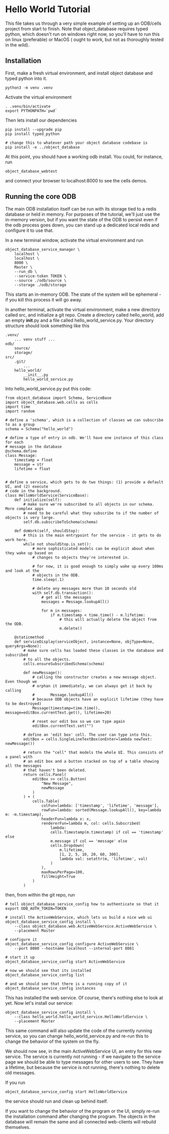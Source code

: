 # Hello World Tutorial

This file takes us through a very simple example of setting up an ODB/cells project
from start to finish.  Note that object_database requires typed python, which doesn't
run on windows right now, so you'll have to run this on linux (preferable) or MacOS (
ought to work, but not as thoroughly tested in the wild).


## Installation

First, make a fresh virtual environment, and install object database and typed python into it.

    python3 -m venv .venv

Activate the virtual environment

    . .venv/bin/activate
    export PYTHONPATH=`pwd`

Then lets install our dependencies

    pip install --upgrade pip
    pip install typed_python

    # change this to whatever path your object database codebase is
    pip install -e ../object_database

At this point, you should have a working odb install. You could, for instance, run

    object_database_webtest

and connect your browser to localhost:8000 to see the cells demos.

## Running the core ODB

The main ODB installation itself can be run with its storage tied to a redis database or
held in memory. For purposes of the tutorial, we'll just use the in-memory version, but if
you want the state of the ODB to persist even if the odb process goes down, you can stand up
a dedicated local redis and configure it to use that.

In a new terminal window, activate the virtual environment and run

    object_database_service_manager \
        localhost \
        localhost \
        8000 \
        Master \
        --run_db \
        --service-token TOKEN \
        --source ./odb/source \
        --storage ./odb/storage

This starts an in-memory ODB. The state of the system will be ephemeral - if you kill this
process it will go away.

In another terminal, activate the virtual environment, make a new directory called src,
and initialize a git repo.  Create a directory called hello_world, add an
empty __init__.py and a file called hello_world_service.py. Your directory structure
should look something like this

    .venv/
        ... venv stuff ...
    odb/
        source/
        storage/
    src/
        .git/
            ...
        hello_world/
            __init__.py
            hello_world_service.py

Into hello_world_service.py put this code:

    from object_database import Schema, ServiceBase
    import object_database.web.cells as cells
    import time
    import random

    # define a 'schema', which is a collection of classes we can subscribe to as a group
    schema = Schema("hello_world")

    # define a type of entry in odb. We'll have one instance of this class for each
    # message in the database
    @schema.define
    class Message:
        timestamp = float
        message = str
        lifetime = float


    # define a service, which gets to do two things: (1) provide a default UI, and (2) execute
    # code in the background.
    class HelloWorldService(ServiceBase):
        def initialize(self):
            # make sure we're subscribed to all objects in our schema. More complex apps
            # need to be careful what they subscribe to if the number of objects is very large.
            self.db.subscribeToSchema(schema)

        def doWork(self, shouldStop):
            # this is the main entrypoint for the service - it gets to do work here.
            while not shouldStop.is_set():
                # more sophisticated models can be explicit about when they wake up based on
                # changes to objects they're interested in.

                # for now, it is good enough to simply wake up every 100ms and look at the
                # objects in the ODB.
                time.sleep(.1)

                # delete any messages more than 10 seconds old
                with self.db.transaction():
                    # get all the messages
                    messages = Message.lookupAll()

                    for m in messages:
                        if m.timestamp < time.time() - m.lifetime:
                            # this will actually delete the object from the ODB.
                            m.delete()

        @staticmethod
        def serviceDisplay(serviceObject, instance=None, objType=None, queryArgs=None):
            # make sure cells has loaded these classes in the database and subscribed
            # to all the objects.
            cells.ensureSubscribedSchema(schema)

            def newMessage():
                # calling the constructor creates a new message object. Even though we
                # orphan it immediately, we can always get it back by calling
                #       Message.lookupAll()
                # because ODB objects have an explicit lifetime (they have to be destroyed)
                Message(timestamp=time.time(), message=editBox.currentText.get(), lifetime=20)

                # reset our edit box so we can type again
                editBox.currentText.set("")

            # define an 'edit box' cell. The user can type into this.
            editBox = cells.SingleLineTextBox(onEnter=lambda newText: newMessage())

            # return the "cell" that models the whole UI. This consists of a panel with
            # an edit box and a button stacked on top of a table showing all the messages
            # that haven't been deleted.
            return cells.Panel(
                editBox >> cells.Button(
                    "New Message",
                    newMessage
                )
            ) + (
                cells.Table(
                    colFun=lambda: ['timestamp', 'lifetime', 'message'],
                    rowFun=lambda: sorted(Message.lookupAll(), key=lambda m: -m.timestamp),
                    headerFun=lambda x: x,
                    rendererFun=lambda m, col: cells.Subscribed(
                        lambda:
                        cells.Timestamp(m.timestamp) if col == 'timestamp' else
                        m.message if col == 'message' else
                        cells.Dropdown(
                            m.lifetime,
                            [1, 2, 5, 10, 20, 60, 300],
                            lambda val: setattr(m, 'lifetime', val)
                        )
                    ),
                    maxRowsPerPage=100,
                    fillHeight=True
                )
            )

then, from within the git repo, run

    # tell object_database_service_config how to authenticate so that it
    export ODB_AUTH_TOKEN=TOKEN

    # install the ActiveWebService, which lets us build a nice web ui
    object_database_service_config install \
        --class object_database.web.ActiveWebService.ActiveWebService \
        --placement Master

    # configure it
    object_database_service_config configure ActiveWebService \
        --port 8080 --hostname localhost --internal-port 8081

    # start it up
    object_database_service_config start ActiveWebService

    # now we should see that its installed
    object_database_service_config list

    # and we should see that there is a running copy of it
    object_database_service_config instances

This has installed the web service. Of course, there's nothing else to
look at yet. Now let's install our service:

    object_database_service_config install \
        --class hello_world.hello_world_service.HelloWorldService \
        --placement Master

This same command will also update the code of the currently running service,
so you can change hello_world_service.py and re-run this to change the
behavior of the system on the fly.

We should now see, in the main ActiveWebService UI, an entry for this new service.
The service is currently not running - if we navigate to the service page
we should be able to type messages for other users to see.  They have a lifetime,
but because the service is not running, there's nothing to delete old messages.

If you run

    object_database_service_config start HelloWorldService

the service should run and clean up behind itself.

If you want to change the behavior of the program or the UI, simply re-run the installation
command after changing the program. The objects in the database will remain the same and
all connected web-clients will rebuild themselves.
